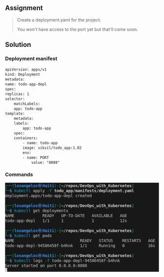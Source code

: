 ## Assignment

> 
> Create a deployment.yaml for the project.
> 
> You won't have access to the port yet but that'll come soon.

## Solution

### Deployment manifest

    apiVersion: apps/v1
    kind: Deployment
    metadata:
    name: todo-app-depl
    spec:
    replicas: 1
    selector:
        matchLabels:
        app: todo-app
    template:
        metadata:
        labels:
            app: todo-app
        spec:
        containers:
            - name: todo-app
            image: viksil/todo_app:1.02
            env:
            - name: PORT
                value: "8088"


### Commands

![Deployment for Exercise 1.04](https://raw.githubusercontent.com/VikSil/DevOps_with_Kubernetes/refs/heads/trunk/Part1/Exercise_1.04/Exercise_1.04.png)

